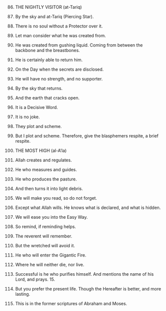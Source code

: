 86. THE NIGHTLY VISITOR (at-Tariq)

1. By the sky and at-Tariq (Piercing Star).
4. There is no soul without a Protector over it.
5. Let man consider what he was created from.
6. He was created from gushing liquid. Coming
from between the backbone and the
breastbones.
8. He is certainly able to return him.
9. On the Day when the secrets are disclosed.
10. He will have no strength, and no supporter.
11. By the sky that returns.
12. And
the earth that cracks open.
13. It is a Decisive Word.
14. It is no joke.
15. They
plot and scheme.
16. But
I plot and scheme.
Therefore, give the blasphemers respite, a
brief respite.



87. THE MOST HIGH (al-A’la)

2. Allah creates and regulates.

3. He who measures and guides.
4. He who produces the pasture.
5. And then turns it into light debris.
6. We will make you read, so do not forget.
7. Except what Allah wills. He knows what is declared, and what is hidden.
8. We will ease you into the Easy Way.
9. So remind, if reminding helps.
10. The reverent will remember.
11. But the wretched will avoid it.
12. He who will enter the Gigantic Fire.
13. Where
he will neither die, nor live.
14. Successful is he who purifies himself. And mentions the name of his Lord, and
prays. 15.
16. But you prefer the present life.
Though the Hereafter is better, and more
lasting.
18. This is in the former scriptures of Abraham and Moses.

